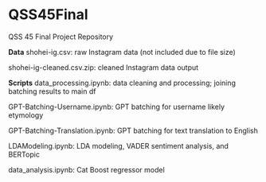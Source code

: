 # QSS45Final
QSS 45 Final Project Repository


**Data**
shohei-ig.csv: raw Instagram data (not included due to file size)

shohei-ig-cleaned.csv.zip: cleaned Instagram data output


**Scripts**
data_processing.ipynb: data cleaning and processing; joining batching results to main df

GPT-Batching-Username.ipynb: GPT batching for username likely etymology

GPT-Batching-Translation.ipynb: GPT batching for text translation to English

LDAModeling.ipynb: LDA modeling, VADER sentiment analysis, and BERTopic

data_analysis.ipynb: Cat Boost regressor model



